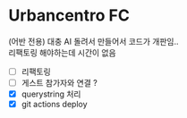 # Urbancentro FC

(어반 전용) 대충 AI 돌려서 만들어서 코드가 개판임..
<br />
리팩토링 해야하는데 시간이 없음

- [ ] 리팩토링
- [ ] 게스트 참가자와 연결 ?
- [x] querystring 처리
- [x] git actions deploy
